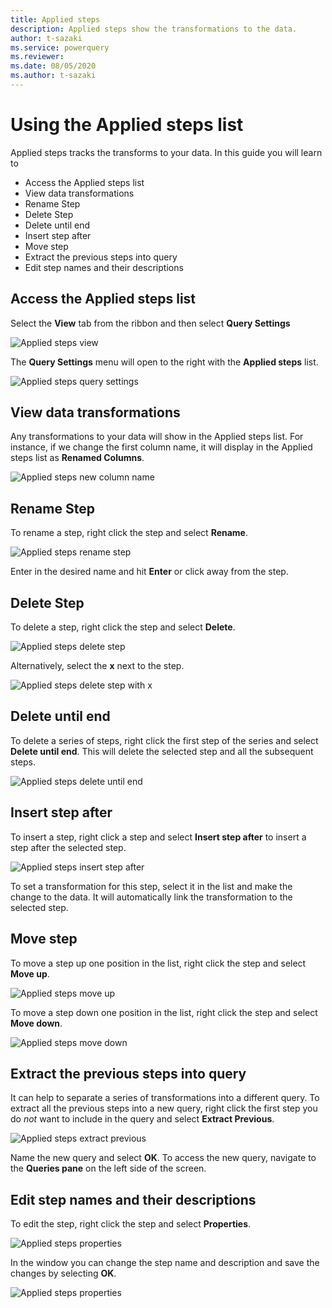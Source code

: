 ```yaml
---
title: Applied steps
description: Applied steps show the transformations to the data.
author: t-sazaki
ms.service: powerquery
ms.reviewer: 
ms.date: 08/05/2020
ms.author: t-sazaki
---
```


# Using the Applied steps list
Applied steps tracks the transforms to your data. In this guide you will learn to 
- Access the Applied steps list
- View data transformations
- Rename Step
- Delete Step
- Delete until end
- Insert step after 
- Move step
- Extract the previous steps into query 
- Edit step names and their descriptions

## Access the Applied steps list
Select the **View** tab from the ribbon and then select **Query Settings**

![Applied steps view](images/applied-steps-view.png)

The **Query Settings** menu will open to the right with the **Applied steps** list.

![Applied steps query settings](images/applied-steps-query-settings.png)

## View data transformations
Any transformations to your data will show in the Applied steps list. For instance, if we change the first column name, it will display in the Applied steps list as **Renamed Columns**.

![Applied steps new column name](images/applied-steps-new-column-name.png)

## Rename Step
To rename a step, right click the step and select **Rename**. 

![Applied steps rename step](images/applied-steps-rename.png)

Enter in the desired name and hit **Enter** or click away from the step.

## Delete Step
To delete a step, right click the step and select **Delete**.

![Applied steps delete step](images/applied-steps-delete.png)

Alternatively, select the **x** next to the step.

![Applied steps delete step with x](images/applied-steps-delete-x.png)

## Delete until end
To delete a series of steps, right click the first step of the series and select **Delete until end**. This will delete the selected step and all the subsequent steps.

![Applied steps delete until end](images/applied-steps-delete-until-end.png)

## Insert step after
To insert a step, right click a step and select **Insert step after** to insert a step after the selected step.

![Applied steps insert step after](images/applied-steps-insert-step-after.png)

To set a transformation for this step, select it in the list and make the change to the data. It will automatically link the transformation to the selected step.

## Move step
To move a step up one position in the list, right click the step and select **Move up**.

![Applied steps move up](images/applied-steps-move-up.png)

To move a step down one position in the list, right click the step and select **Move down**.

![Applied steps move down](images/applied-steps-move-down.png)

## Extract the previous steps into query
It can help to separate a series of transformations into a different query. To extract all the previous steps into a new query, right click the first step you do *not* want to include in the query and select **Extract Previous**.

![Applied steps extract previous](images/applied-steps-extract-previous.png)

Name the new query and select **OK**. To access the new query, navigate to the **Queries pane** on the left side of the screen.

## Edit step names and their descriptions
To edit the step, right click the step and select **Properties**.

![Applied steps properties](images/applied-steps-properties.png)

In the window you can change the step name and description and save the changes by selecting **OK**.

![Applied steps properties](images/applied-steps-properties-window.png)
